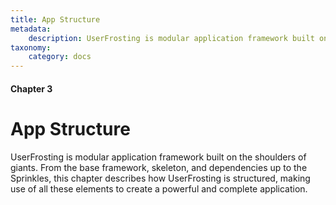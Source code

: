 ```yaml
---
title: App Structure
metadata:
    description: UserFrosting is modular application framework built on the shoulders of giants. This chapter describes how UserFrosting is structured.
taxonomy:
    category: docs
---
```


#### Chapter 3

# App Structure

UserFrosting is modular application framework built on the shoulders of giants. From the base framework, skeleton, and dependencies up to the Sprinkles, this chapter describes how UserFrosting is structured, making use of all these elements to create a powerful and complete application.
